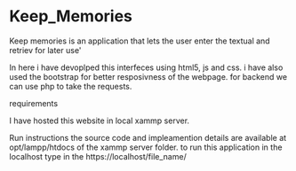 # Keep_Memories
Keep memories is an application that lets the user enter the textual and retriev for later use'

In here i have devoplped this interfeces using html5, js and css. i have also used the bootstrap for better resposivness of the webpage.
for backend we can use php to take the requests.

requirements

I have hosted this website in local xammp server.


Run instructions
the source code and impleamention details are available at opt/lampp/htdocs of the xammp server folder.
to run this application in the localhost type in the https://localhost/file_name/
